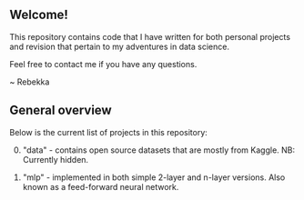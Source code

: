 ## Welcome!

This repository contains code that I have written for both personal projects and revision that pertain to my adventures in data science.

Feel free to contact me if you have any questions.

~ Rebekka

## General overview

Below is the current list of projects in this repository:

0. "data" - contains open source datasets that are mostly from Kaggle. NB: Currently hidden.

1. "mlp" - implemented in both simple 2-layer and n-layer versions. Also known as a feed-forward neural network.